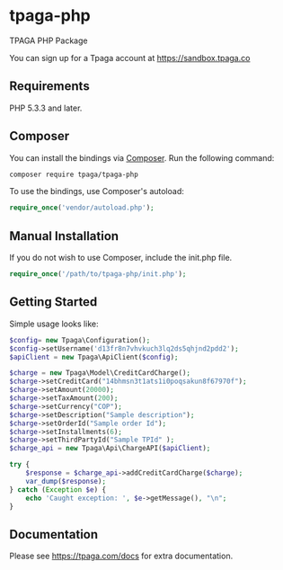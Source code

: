 # tpaga-php
TPAGA PHP Package

You can sign up for a Tpaga account at https://sandbox.tpaga.co

## Requirements

PHP 5.3.3 and later.

## Composer

You can install the bindings via [Composer](http://getcomposer.org/). Run the following command:

```bash
composer require tpaga/tpaga-php
```

To use the bindings, use Composer's autoload:

```php
require_once('vendor/autoload.php');
```

## Manual Installation

If you do not wish to use Composer, include the init.php file.

```php
require_once('/path/to/tpaga-php/init.php');
```

## Getting Started

Simple usage looks like:

```php
$config= new Tpaga\Configuration();
$config->setUsername('d13fr8n7vhvkuch3lq2ds5qhjnd2pdd2');
$apiClient = new Tpaga\ApiClient($config);

$charge = new Tpaga\Model\CreditCardCharge();
$charge->setCreditCard("14bhmsn3t1ats1i0poqsakun8f67970f");
$charge->setAmount(20000);
$charge->setTaxAmount(200);
$charge->setCurrency("COP");
$charge->setDescription("Sample description");
$charge->setOrderId("Sample order Id");
$charge->setInstallments(6);
$charge->setThirdPartyId("Sample TPId" );
$charge_api = new Tpaga\Api\ChargeAPI($apiClient);

try {
    $response = $charge_api->addCreditCardCharge($charge);
    var_dump($response);
} catch (Exception $e) {
    echo 'Caught exception: ', $e->getMessage(), "\n";
}
```

## Documentation

Please see https://tpaga.com/docs for extra documentation.
